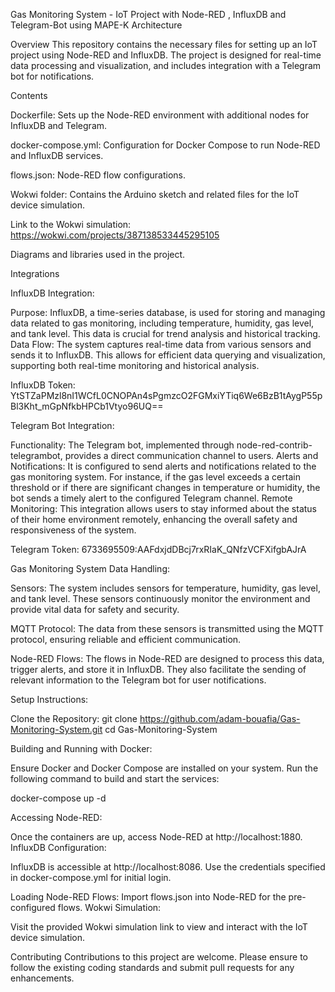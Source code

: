 Gas Monitoring System - IoT Project with Node-RED , InfluxDB and Telegram-Bot using MAPE-K Architecture

Overview
This repository contains the necessary files for setting up an IoT project using Node-RED and InfluxDB. The project is designed for real-time data processing and visualization, and includes integration with a Telegram bot for notifications.

Contents

Dockerfile: Sets up the Node-RED environment with additional nodes for InfluxDB and Telegram.

docker-compose.yml: Configuration for Docker Compose to run Node-RED and InfluxDB services.

flows.json: Node-RED flow configurations.

Wokwi folder: Contains the Arduino sketch and related files for the IoT device simulation.

Link to the Wokwi simulation: https://wokwi.com/projects/387138533445295105

Diagrams and libraries used in the project.




Integrations

InfluxDB Integration:

Purpose: InfluxDB, a time-series database, is used for storing and managing data related to gas monitoring, including temperature, humidity, gas level, and tank level. This data is crucial for trend analysis and historical tracking.
Data Flow: The system captures real-time data from various sensors and sends it to InfluxDB. This allows for efficient data querying and visualization, supporting both real-time monitoring and historical analysis.

InfluxDB Token: YtSTZaPMzl8nI1WCfL0CNOPAn4sPgmzcO2FGMxiYTiq6We6BzB1tAygP55pBl3Kht_mGpNfkbHPCb1Vtyo96UQ==

Telegram Bot Integration:

Functionality: The Telegram bot, implemented through node-red-contrib-telegrambot, provides a direct communication channel to users.
Alerts and Notifications: It is configured to send alerts and notifications related to the gas monitoring system. For instance, if the gas level exceeds a certain threshold or if there are significant changes in temperature or humidity, the bot sends a timely alert to the configured Telegram channel.
Remote Monitoring: This integration allows users to stay informed about the status of their home environment remotely, enhancing the overall safety and responsiveness of the system.

Telegram Token: 6733695509:AAFdxjdDBcj7rxRIaK_QNfzVCFXifgbAJrA

Gas Monitoring System Data Handling:

Sensors: The system includes sensors for temperature, humidity, gas level, and tank level. These sensors continuously monitor the environment and provide vital data for safety and security.


MQTT Protocol: 
The data from these sensors is transmitted using the MQTT protocol, ensuring reliable and efficient communication.

Node-RED Flows: 
The flows in Node-RED are designed to process this data, trigger alerts, and store it in InfluxDB. They also facilitate the sending of relevant information to the Telegram bot for user notifications.


Setup Instructions:

Clone the Repository:
git clone https://github.com/adam-bouafia/Gas-Monitoring-System.git
cd Gas-Monitoring-System


Building and Running with Docker:

Ensure Docker and Docker Compose are installed on your system.
Run the following command to build and start the services:

docker-compose up -d


Accessing Node-RED:

Once the containers are up, access Node-RED at http://localhost:1880.
InfluxDB Configuration:

InfluxDB is accessible at http://localhost:8086.
Use the credentials specified in docker-compose.yml for initial login.

Loading Node-RED Flows:
Import flows.json into Node-RED for the pre-configured flows.
Wokwi Simulation:

Visit the provided Wokwi simulation link to view and interact with the IoT device simulation.



Contributing
Contributions to this project are welcome. Please ensure to follow the existing coding standards and submit pull requests for any enhancements.
